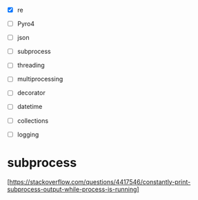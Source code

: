 
- [x] re
- [ ] Pyro4
- [ ] json
- [ ] subprocess
- [ ] threading
- [ ] multiprocessing
- [ ] decorator
- [ ] datetime
- [ ] collections
- [ ] logging



# subprocess
[https://stackoverflow.com/questions/4417546/constantly-print-subprocess-output-while-process-is-running]

